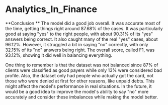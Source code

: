 # Analytics_In_Finance
**Conclusion **
The model did a good job overall. It was accurate most of the time, getting things right around 87.68% of the cases. It was particularly good at saying "yes" to the right people, with about 90.31% of its "yes" answers being correct. It also caught many of the real "yes" cases, about 96.12%. However, it struggled a bit in saying "no" correctly, with only 32.15% of its "no" answers being right. The overall score, called F1, was 93.12%, showing it did well in balancing everything.

One thing to remember is that the dataset was not balanced since 87% of clients were classified as good payers while only 13% were considered bad profile. Also, the dataset only had people who actually got the card, not those who were denied at first for other reasons, like unpaid debts. This might affect the model's performance in real situations. In the future, it would be a good idea to improve the model's ability to say "no" more accurately and consider these imbalances while making the model better.
